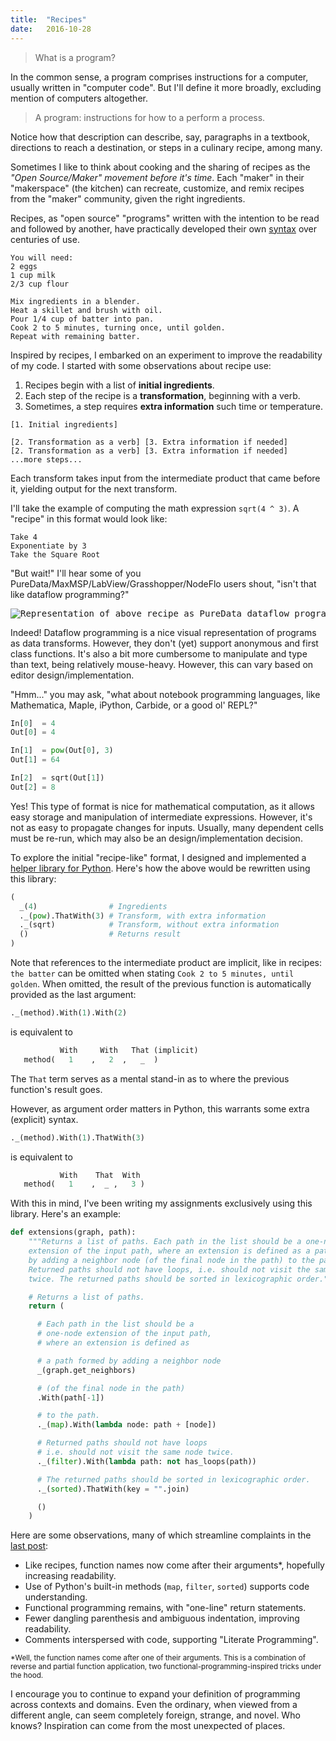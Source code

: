 ```yaml
---
title:  "Recipes"
date:   2016-10-28
---
```


> What is a program?

In the common sense, a program comprises instructions for a computer, usually written in "computer code". But I'll define it more broadly, excluding mention of computers altogether.

> A program: instructions for how to a perform a process.

Notice how that description can describe, say, paragraphs in a textbook, directions to reach a destination, or steps in a culinary recipe, among many.

Sometimes I like to think about cooking and the sharing of recipes as the *"Open Source/Maker" movement before it's time*. Each "maker" in their "makerspace" (the kitchen) can recreate, customize, and remix recipes from the "maker" community, given the right ingredients.

Recipes, as "open source" "programs" written with the intention to be read and followed by another, have practically developed their own [syntax](https://books.google.com/books?id=zXVoAAAAQBAJ&lpg=PA161&ots=H-PntvONVH&dq=syntax%20of%20culinary%20recipes&pg=PA161#v=onepage&q=syntax%20of%20culinary%20recipes&f=false) over centuries of use.

```
You will need:
2 eggs
1 cup milk
2/3 cup flour

Mix ingredients in a blender.
Heat a skillet and brush with oil.
Pour 1/4 cup of batter into pan.
Cook 2 to 5 minutes, turning once, until golden.
Repeat with remaining batter.
```

Inspired by recipes, I embarked on an experiment to improve the readability of my code. I started with some observations about recipe use:

1. Recipes begin with a list of **initial ingredients**.
2. Each step of the recipe is a **transformation**, beginning with a verb.
3. Sometimes, a step requires **extra information** such time or temperature.

```
[1. Initial ingredients]

[2. Transformation as a verb] [3. Extra information if needed]
[2. Transformation as a verb] [3. Extra information if needed]
...more steps...
```


Each transform takes input from the intermediate product that came before it, yielding output for the next transform.

I'll take the example of computing the math expression `sqrt(4 ^ 3)`. A "recipe" in this format would look like:

```
Take 4
Exponentiate by 3
Take the Square Root
```

"But wait!" I'll hear some of you PureData/MaxMSP/LabView/Grasshopper/NodeFlo users shout, "isn't that like dataflow programming?"

<div class="highlighter-rouge">
<pre class="highlight">
<img alt="Representation of above recipe as PureData dataflow program" src="/hidden-bits/assets/16-10-28-dataflow.png">
</pre>
</div>

Indeed! Dataflow programming is a nice visual representation of programs as data transforms. However, they don't (yet) support anonymous and first class functions. It's also a bit more cumbersome to manipulate and type than text, being relatively mouse-heavy. However, this can vary based on editor design/implementation.

"Hmm..." you may ask, "what about notebook programming languages, like Mathematica, Maple, iPython, Carbide, or a good ol' REPL?"

```python
In[0]  = 4
Out[0] = 4

In[1]  = pow(Out[0], 3)
Out[1] = 64

In[2]  = sqrt(Out[1])
Out[2] = 8
```

Yes! This type of format is nice for mathematical computation, as it allows easy storage and manipulation of intermediate expressions. However, it's not as easy to propagate changes for inputs. Usually, many dependent cells must be re-run, which may also be an design/implementation decision.

To explore the initial "recipe-like" format, I designed and implemented a [helper library for Python](https://gist.github.com/willy-vvu/ca58bbe695c0ef1ed84fc7d9270542e1). Here's how the above would be rewritten using this library:

```python
(
  _(4)                # Ingredients
  ._(pow).ThatWith(3) # Transform, with extra information
  ._(sqrt)            # Transform, without extra information
  ()                  # Returns result
)
```

Note that references to the intermediate product are implicit, like in recipes: `the batter` can be omitted when stating `Cook 2 to 5 minutes, until golden`. When omitted, the result of the previous function is automatically provided as the last argument:

```python
._(method).With(1).With(2)
```

is equivalent to

```python
           With     With   That (implicit)
   method(   1    ,   2  ,   _  )
```

The `That` term serves as a mental stand-in as to where the previous function's result goes.

However, as argument order matters in Python, this warrants some extra (explicit) syntax.

```python
._(method).With(1).ThatWith(3)
```
is equivalent to

```python
           With    That  With
   method(   1    ,  _ ,   3 )
```

With this in mind, I've been writing my assignments exclusively using this library. Here's an example:

```python
def extensions(graph, path):
    """Returns a list of paths. Each path in the list should be a one-node
    extension of the input path, where an extension is defined as a path formed
    by adding a neighbor node (of the final node in the path) to the path.
    Returned paths should not have loops, i.e. should not visit the same node
    twice. The returned paths should be sorted in lexicographic order."""

    # Returns a list of paths.
    return (

      # Each path in the list should be a
      # one-node extension of the input path,
      # where an extension is defined as

      # a path formed by adding a neighbor node
      _(graph.get_neighbors)

      # (of the final node in the path)
      .With(path[-1])

      # to the path.
      ._(map).With(lambda node: path + [node])

      # Returned paths should not have loops
      # i.e. should not visit the same node twice.
      ._(filter).With(lambda path: not has_loops(path))

      # The returned paths should be sorted in lexicographic order.
      ._(sorted).ThatWith(key = "".join)

      ()
    )
```

Here are some observations, many of which streamline complaints in the [last post](/hidden-bits/2016/10/07/sustainable-code.html):

- Like recipes, function names now come after their arguments*, hopefully increasing readability.
- Use of Python's built-in methods (`map`, `filter`, `sorted`) supports code understanding.
- Functional programming remains, with "one-line" return statements.
- Fewer dangling parenthesis and ambiguous indentation, improving readability.
- Comments interspersed with code, supporting "Literate Programming".

<sup>*Well, the function names come after one of their arguments. This is a combination of reverse and partial function application, two functional-programming-inspired tricks under the hood.<sup>

I encourage you to continue to expand your definition of programming across contexts and domains. Even the ordinary, when viewed from a different angle, can seem completely foreign, strange, and novel. Who knows? Inspiration can come from the most unexpected of places.
